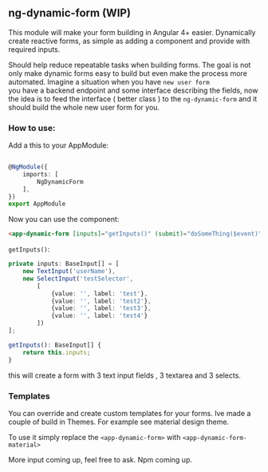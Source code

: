 ## ng-dynamic-form (WIP)

This module will make your form building in Angular 4+ easier.
Dynamically create reactive forms, as simple as adding a component and provide with required inputs.

Should help reduce repeatable tasks when building forms.
The goal is not only make dynamic forms easy to build but even make the process more automated.
Imagine a situation when you have `new user form`  
you have a backend endpoint and some interface describing the fields,
now the idea is to feed the interface ( better class ) to the `ng-dynamic-form` and it should build the whole new user form for you.

### How to use:
Add a this to your AppModule: 

```typescript 

@NgModule({
    imports: [
        NgDynamicForm
    ],
})
export AppModule

```

Now you can use the component:

```html
<app-dynamic-form [inputs]="getInputs()" (submit)="doSomeThing($event)"></app-dynamic-form>

```

`getInputs()`:
```typescript
private inputs: BaseInput[] = [
    new TextInput('userName'),
    new SelectInput('testSelector',
        [
            {value: '', label: 'test'},
            {value: '', label: 'test2'},
            {value: '', label: 'test3'},
            {value: '', label: 'test4'}
        ])
];

getInputs(): BaseInput[] {
    return this.inputs;
}
```

this will create a form with 3 text input fields , 3 textarea and 3 selects.

### Templates

You can override and create custom templates for your forms.
Ive made a couple of build in Themes.
For example see material design theme.

To use it simply replace the `<app-dynamic-form>`  with `<app-dynamic-form-material>`



More input coming up, feel free to ask.
Npm coming up.
